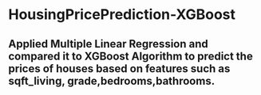 # HousingPricePrediction-XGBoost

## Applied Multiple Linear Regression and compared it to  XGBoost Algorithm to predict the prices of houses based on features such as sqft_living, grade,bedrooms,bathrooms.
